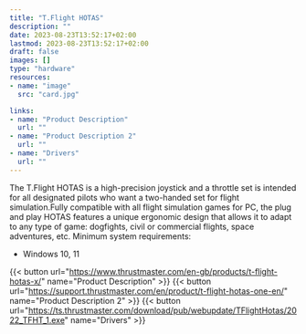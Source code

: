 ```yaml
---
title: "T.Flight HOTAS"
description: ""
date: 2023-08-23T13:52:17+02:00
lastmod: 2023-08-23T13:52:17+02:00
draft: false
images: []
type: "hardware"
resources:
- name: "image"
  src: "card.jpg"

links:
- name: "Product Description"
  url: ""
- name: "Product Description 2"
  url: ""
- name: "Drivers"
  url: ""
---
```

The T.Flight HOTAS is a high-precision joystick and a throttle set is intended for all designated pilots who want a two-handed set for flight simulation.Fully compatible with all flight simulation games for PC, the plug and play HOTAS features a unique ergonomic design that allows it to adapt to any type of game: dogfights, civil or commercial flights, space adventures, etc.
Minimum system requirements:

- Windows 10, 11

{{< button url="https://www.thrustmaster.com/en-gb/products/t-flight-hotas-x/" name="Product Description" >}}
{{< button url="https://support.thrustmaster.com/en/product/t-flight-hotas-one-en/" name="Product Description 2" >}}
{{< button url="https://ts.thrustmaster.com/download/pub/webupdate/TFlightHotas/2022_TFHT_1.exe" name="Drivers" >}}